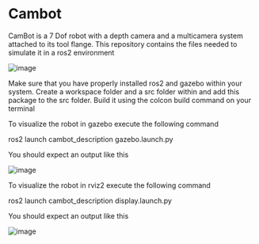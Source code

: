 # Cambot
CamBot is a 7 Dof robot with a depth camera and a multicamera system attached to its tool flange.
This repository contains the files needed to simulate it in a ros2 environment

![image](https://github.com/user-attachments/assets/d3fa243e-48c7-4421-beb0-f233fe32fcd5)

Make sure that you have properly installed ros2 and gazebo within your system.
Create a workspace folder and a src folder within and add this package to the src folder.
Build it using the colcon build command on your terminal


To visualize the robot in gazebo execute the following command

ros2 launch cambot_description gazebo.launch.py

You should expect an output like this

![image](https://github.com/user-attachments/assets/71228a6f-9420-409d-9f28-57bcf8e25a28)



To visualize the robot in rviz2 execute the following command

ros2 launch cambot_description display.launch.py

You should expect an output like this

![image](https://github.com/user-attachments/assets/c69bf809-fd4d-42cb-b15f-40f48c9e056b)




